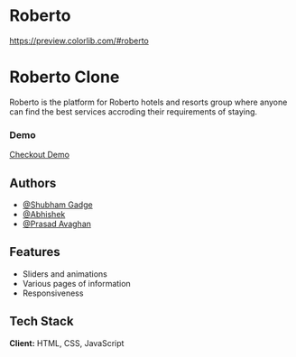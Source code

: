 # Roberto

https://preview.colorlib.com/#roberto

# Roberto Clone

Roberto is the platform for Roberto hotels and resorts group where anyone can find the 
best services accroding their requirements of staying. 

### Demo

[Checkout Demo](https://roberto-hotel.herokuapp.com/)

## Authors

- [@Shubham Gadge](https://www.github.com/shubham-955)
- [@Abhishek ](https://github.com/PA-iscar)
- [@Prasad Avaghan](https://github.com/prasadavaghan)


## Features

- Sliders and animations 
- Various pages of information
- Responsiveness



## Tech Stack

**Client:** HTML, CSS, JavaScript
